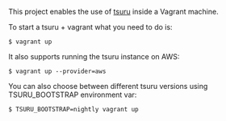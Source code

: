 This project enables the use of [tsuru](https://github.com/tsuru/tsuru) inside a Vagrant
machine.

To start a tsuru + vagrant what you need to do is:

	$ vagrant up

It also supports running the tsuru instance on AWS:

	$ vagrant up --provider=aws

You can also choose between different tsuru versions using TSURU_BOOTSTRAP environment var:

	$ TSURU_BOOTSTRAP=nightly vagrant up
